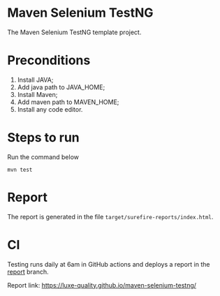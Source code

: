 # Maven Selenium TestNG

The Maven Selenium TestNG template project.

# Preconditions

1. Install JAVA;
2. Add java path to JAVA_HOME;
3. Install Maven;
4. Add maven path to MAVEN_HOME;
5. Install any code editor.

# Steps to run

Run the command below

```
mvn test
```

# Report

The report is generated in the file `target/surefire-reports/index.html`.

# CI

Testing runs daily at 6am in GitHub actions and deploys a report in the [report](https://github.com/Luxe-Quality/maven-selenium-testng/tree/report) branch.

Report link: https://luxe-quality.github.io/maven-selenium-testng/
